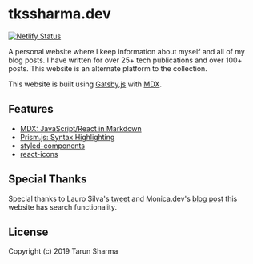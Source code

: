 # tkssharma.dev

[![Netlify Status](https://api.netlify.com/api/v1/badges/7a54ca90-982e-49cd-a491-23d5893bdebd/deploy-status)](https://app.netlify.com/sites/clever-pare-cfc6e4/deploys)

A personal website where I keep information about myself and all of my blog posts. I have written for over 25+ tech publications and over 100+ posts. This website is an alternate platform to the collection.

This website is built using [Gatsby.js](https://www.gatsbyjs.org/) with [MDX](https://github.com/mdx-js/mdx).

## Features

- [MDX: JavaScript/React in Markdown](https://www.gatsbyjs.org/docs/mdx/)
- [Prism.js: Syntax Highlighting](https://prismjs.com/)
- [styled-components](https://www.styled-components.com/)
- [react-icons](https://react-icons.netlify.com/)

## Special Thanks

Special thanks to Lauro Silva's [tweet](https://twitter.com/laurosilvacom/status/1234354925305352193) and Monica.dev's [blog post](https://t.co/kYSj9cbjAS?amp=1) this website has search functionality.

## License

Copyright (c) 2019 Tarun Sharma
